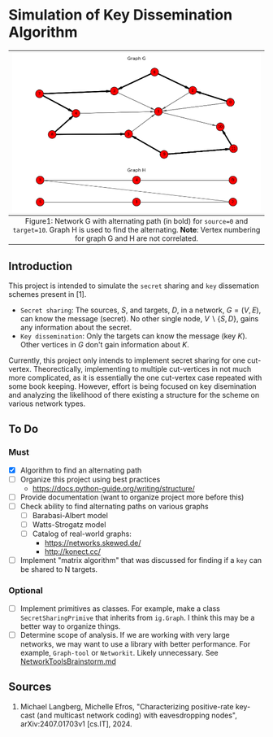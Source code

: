 # Simulation of Key Dissemination Algorithm

| ![](images/small_network_with_alt_path.png) |
|:--:|
| Figure1: Network G with alternating path (in bold) for `source=0` and `target=10`. Graph H is used to find the alternating. **Note**: Vertex numbering for graph G and H are not correlated. |

## Introduction

This project is intended to simulate the `secret` sharing and `key` dissemation schemes present in [1].

* `Secret sharing`: The sources, $S$, and targets, $D$, in a network, $G=(V,E)$, can know the message (secret). No other single node, $V\backslash \{S,D\}$, gains any information about the secret. 
* `Key dissemination`: Only the targets can know the message (key $K$). Other vertices in $G$ don't gain information about $K$.

Currently, this project only intends to implement secret sharing for one cut-vertex. Theorectically, implementing to multiple cut-vertices in not much more complicated, as it is essentially the one cut-vertex case repeated with some book keeping. However, effort is being focused on key disemination and analyzing the likelihood of there existing a structure for the scheme on various network types.

## To Do

### Must

- [x] Algorithm to find an alternating path
- [ ] Organize this project using best practices 
  - https://docs.python-guide.org/writing/structure/
- [ ] Provide documentation (want to organize project more before this)
- [ ] Check ability to find alternating paths on various graphs
  - [ ] Barabasi-Albert model
  - [ ] Watts-Strogatz model
  - [ ] Catalog of real-world graphs: 
    - https://networks.skewed.de/
    - http://konect.cc/
- [ ] Implement "matrix algorithm" that was discussed for finding if a `key` can be shared to N targets.

### Optional

- [ ] Implement primitives as classes. For example, make a class `SecretSharingPrimive` that inherits from `ig.Graph`. I think this may be a better way to organize things.
- [ ] Determine scope of analysis. If we are working with very large networks, we may want to use a library with better performance. For example, `Graph-tool` or `Networkit`. Likely unnecessary. See [NetworkToolsBrainstorm.md](NetworkToolsBrainstorm.md)

## Sources

1. Michael Langberg, Michelle Efros, "Characterizing positive-rate key-cast (and multicast network coding) with eavesdropping nodes", arXiv:2407.01703v1 [cs.IT], 2024.
